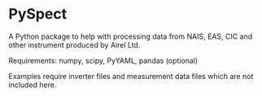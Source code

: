 # PySpect

A Python package to help with processing data from NAIS, EAS, CIC and other instrument produced by Airel Ltd.

Requirements: numpy, scipy, PyYAML, pandas (optional)

Examples require inverter files and measurement data files which are not included here.
